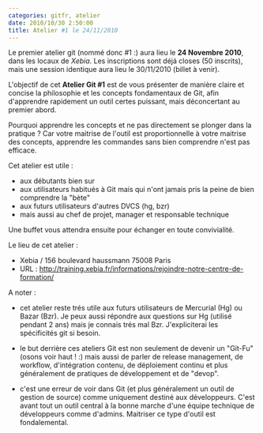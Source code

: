 ```yaml
---
categories: gitfr, atelier
date: 2010/10/30 2:50:00
title: Atelier #1 le 24/11/2010
---
```


Le premier atelier git (nommé donc #1 :) aura lieu le **24 Novembre 2010**, dans les locaux de _Xebia_. Les inscriptions sont déjá closes (50 inscrits), mais une session identique aura lieu le 30/11/2010 (billet à venir).

L'objectif de cet **Atelier Git #1** est de vous présenter de manière claire et concise la philosophie et les concepts fondamentaux de Git, afin d'apprendre rapidement un outil certes puissant, mais déconcertant au premier abord.

Pourquoi apprendre les concepts et ne pas directement se plonger dans la pratique ? Car votre maitrise de l'outil est proportionnelle à votre maitrise des concepts, apprendre les commandes sans bien comprendre n'est pas efficace.

Cet atelier est utile :

- aux débutants bien sur
- aux utilisateurs habitués à Git mais qui n'ont jamais pris la peine de bien comprendre la "bète"
- aux futurs utilisateurs d'autres DVCS (hg, bzr)
- mais aussi au chef de projet, manager et responsable technique

Une buffet vous attendra ensuite pour échanger en toute convivialité.

Le lieu de cet atelier :

- Xebia / 156 boulevard haussmann 75008 Paris
- URL : http://training.xebia.fr/informations/rejoindre-notre-centre-de-formation/

A noter :

- cet atelier reste trés utile aux futurs utilisateurs de Mercurial (Hg) ou Bazar (Bzr). Je peux aussi répondre aux questions sur Hg (utilisé pendant 2 ans) mais je connais trés mal Bzr. J'expliciterai les spécificités git si besoin.

- le but derrière ces ateliers Git est non seulement de devenir un "Git-Fu" (osons voir haut ! :) mais aussi de parler de release management, de workflow, d'intégration contenu, de déploiement continu et plus généralement de pratiques de développement et de "devop".

- c'est une erreur de voir dans Git (et plus généralement un outil de gestion de source) comme uniquement destiné aux développeurs. C'est avant tout un outil central à la bonne marche d'une équipe technique de développeurs comme d'admins. Maitriser ce type d'outil est fondalemental.
